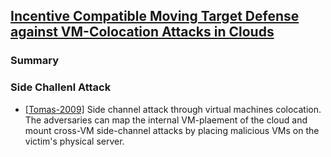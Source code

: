 ## [Incentive Compatible Moving Target Defense against VM-Colocation Attacks in Clouds](http://link.springer.com/chapter/10.1007%2F978-3-642-30436-1_32)

### Summary

### Side Challenl Attack
- [[Tomas-2009]](https://cseweb.ucsd.edu/~hovav/dist/cloudsec.pdf) Side channel attack through virtual machines colocation. The adversaries can map the internal VM-plaement of the cloud and mount cross-VM side-channel attacks by placing malicious VMs on the victim's physical server.
